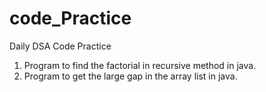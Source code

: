 # code_Practice
Daily DSA Code Practice 
1.   Program to find the factorial in recursive method in java.
2.   Program to get the large gap in the array list in java.
